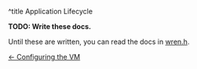 ^title Application Lifecycle

**TODO: Write these docs.**

Until these are written, you can read the docs in [wren.h][].

[wren.h]: https://github.com/munificent/wren/blob/master/src/include/wren.h

<a href="configuring-the-vm.html">&larr; Configuring the VM</a>
